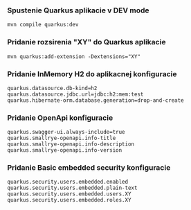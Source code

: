 ### Spustenie Quarkus aplikacie v DEV mode ##
```shell script
mvn compile quarkus:dev
```

### Pridanie rozsirenia "XY" do Quarkus aplikacie
```shell script
mvn quarkus:add-extension -Dextensions="XY"
```

### Pridanie InMemory H2 do aplikacnej konfiguracie
```shell script
quarkus.datasource.db-kind=h2
quarkus.datasource.jdbc.url=jdbc:h2:mem:test
quarkus.hibernate-orm.database.generation=drop-and-create
```

### Pridanie OpenApi konfiguracie
```shell script
quarkus.swagger-ui.always-include=true
quarkus.smallrye-openapi.info-title
quarkus.smallrye-openapi.info-description
quarkus.smallrye-openapi.info-version
```

### Pridanie Basic embedded security konfiguracie
```shell script
quarkus.security.users.embedded.enabled
quarkus.security.users.embedded.plain-text
quarkus.security.users.embedded.users.XY
quarkus.security.users.embedded.roles.XY
```
